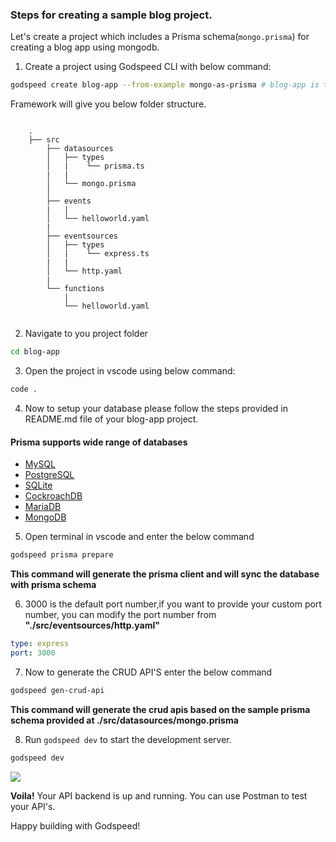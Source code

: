 
### Steps for creating a sample blog project.

Let's create a project which includes a Prisma schema(`mongo.prisma`) for creating a blog app using mongodb.

1. Create a project using Godspeed CLI with below command:

```bash
godspeed create blog-app --from-example mongo-as-prisma # blog-app is the name of the app
```
Framework will give you below folder structure.
```

    .
    ├── src
        ├── datasources
        │   ├── types
        │   |    └── prisma.ts
        |   |
        │   └── mongo.prisma
        │
        ├── events
        |   |
        │   └── helloworld.yaml
        |
        ├── eventsources
        │   ├── types
        │   |    └── express.ts
        |   |
        │   └── http.yaml
        |
        └── functions
            |
            └── helloworld.yaml


```

2. Navigate to you project folder

```bash
cd blog-app
```

3. Open the project in vscode using below command:

```bash
code .
```

4. Now to setup your database please follow the steps provided in README.md file of your blog-app project.


#### Prisma supports wide range of databases
* [MySQL](https://dev.mysql.com/doc/)
* [PostgreSQL](https://www.postgresql.org/docs/)
* [SQLite](https://www.sqlite.org/docs.html)
* [CockroachDB](https://www.cockroachlabs.com/docs/cockroachcloud/quickstart)
* [MariaDB](https://mariadb.org/documentation/)
* [MongoDB](https://www.mongodb.com/docs/guides/atlas/cluster/)

5. Open terminal in vscode and enter the below command

```bash
godspeed prisma prepare
```
**This command will generate the prisma client and will sync the database with prisma schema**

6. 3000 is the default port number,if you want to provide your custom port number, you can modify the port number from **"./src/eventsources/http.yaml"**

```yaml
type: express
port: 3000
```

7. Now to generate the CRUD API'S enter the below command

```bash
godspeed gen-crud-api
```
**This command will generate the crud apis based on the sample prisma schema provided at ./src/datasources/mongo.prisma**

8. Run `godspeed dev` to start the development server.

```bash
godspeed dev
```
<img src="https://ik.imagekit.io/h7ozyeimg/Screenshot%20from%202023-10-14%2018-17-22.png?updatedAt=1697287888204"/>

**Voila!** Your API backend is up and running. You can use Postman to test your API's.

Happy building with Godspeed!
